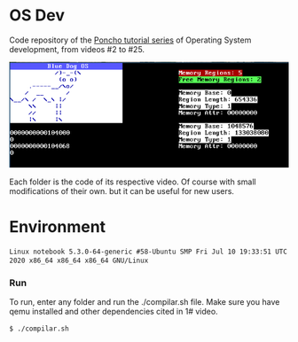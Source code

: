 # OS Dev
Code repository of the [Poncho tutorial series](https://www.youtube.com/watch?v=7LTB4aLI7r0&list=PLxN4E629pPnKKqYsNVXpmCza8l0Jb6l8-) of Operating System development, from videos #2 to #25.

<p align="center">
  <img src="Logo.png" />
</p>

Each folder is the code of its respective video. Of course with small modifications of their own. but it can be useful for new users.


# Environment
```
Linux notebook 5.3.0-64-generic #58-Ubuntu SMP Fri Jul 10 19:33:51 UTC 2020 x86_64 x86_64 x86_64 GNU/Linux
```

### Run

To run, enter any folder and run the ./compilar.sh file.
Make sure you have qemu installed and other dependencies cited in 1# video.


```sh
$ ./compilar.sh
```

